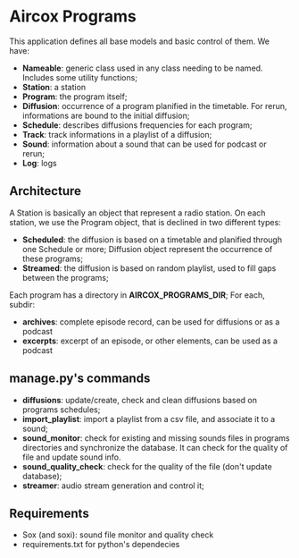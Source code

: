 # Aircox Programs

This application defines all base models and basic control of them. We have:
* **Nameable**: generic class used in any class needing to be named. Includes some utility functions;
* **Station**: a station
* **Program**: the program itself;
* **Diffusion**: occurrence of a program planified in the timetable. For rerun, informations are bound to the initial diffusion;
* **Schedule**: describes diffusions frequencies for each program;
* **Track**: track informations in a playlist of a diffusion;
* **Sound**: information about a sound that can be used for podcast or rerun;
* **Log**: logs


## Architecture
A Station is basically an object that represent a radio station. On each station, we use the Program object, that is declined in two different types:
* **Scheduled**: the diffusion is based on a timetable and planified through one Schedule or more; Diffusion object represent the occurrence of these programs;
* **Streamed**: the diffusion is based on random playlist, used to fill gaps between the programs;

Each program has a directory in **AIRCOX_PROGRAMS_DIR**; For each, subdir:
* **archives**: complete episode record, can be used for diffusions or as a podcast
* **excerpts**: excerpt of an episode, or other elements, can be used as a podcast


## manage.py's commands
* **diffusions**: update/create, check and clean diffusions based on programs schedules;
* **import_playlist**: import a playlist from a csv file, and associate it to a sound;
* **sound_monitor**: check for existing and missing sounds files in programs directories and synchronize the database. It can check for the quality of file and update sound info.
* **sound_quality_check**: check for the quality of the file (don't update database);
* **streamer**: audio stream generation and control it;


## Requirements
* Sox (and soxi): sound file monitor and quality check
* requirements.txt for python's dependecies

